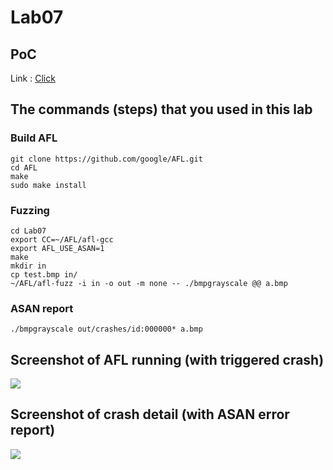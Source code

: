 # Lab07

## PoC
Link : [Click](https://github.com/jhwu0513/311551126-ST-2023/tree/main/Lab07/out/crashes)
## The commands (steps) that you used in this lab
### Build AFL
```=
git clone https://github.com/google/AFL.git
cd AFL
make
sudo make install
```
### Fuzzing
```=
cd Lab07
export CC=~/AFL/afl-gcc
export AFL_USE_ASAN=1
make
mkdir in
cp test.bmp in/
~/AFL/afl-fuzz -i in -o out -m none -- ./bmpgrayscale @@ a.bmp
```
### ASAN report
```=
./bmpgrayscale out/crashes/id:000000* a.bmp
```

## Screenshot of AFL running (with triggered crash)
![](https://i.imgur.com/6n8mOFZ.png)

## Screenshot of crash detail (with ASAN error report)
![](https://i.imgur.com/LFuEyzC.png)

